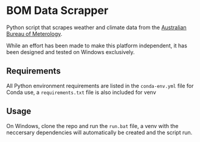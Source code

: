 # BOM Data Scrapper
Python script that scrapes weather and climate data from the [Australian Bureau of Meterology](http://www.bom.gov.au/). 

While an effort has been made to make this platform independent, it has been designed and tested on Windows exclusively. 

## Requirements 
All Python environment requirements are listed in the `conda-env.yml` file for Conda use, a `requirements.txt` file is also included for venv

## Usage
On Windows, clone the repo and run the `run.bat` file, a venv with the neccersary dependencies will automatically be created and the script run. 